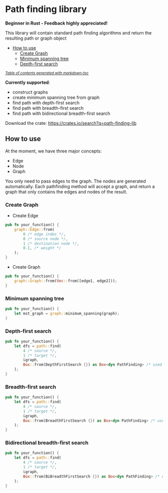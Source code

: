 # Path finding library
<b>Beginner in Rust - Feedback highly appreciated!</b>

This library will contain standard path finding algorithms and return the resulting path or graph object

- [How to use](#how-to-use)
    * [Create Graph](#create-graph)
    * [Minimum spanning tree](#minimum-spanning-tree)
    * [Depth-first search](#depth-first-search)

<small><i><a href='http://ecotrust-canada.github.io/markdown-toc/'>Table of contents generated with markdown-toc</a></i></small>

<b>Currently supported</b>:
- construct graphs
- create minimum spanning tree from graph
- find path with depth-first search
- find path with breadth-first search
- find path with bidirectional breadth-first search

Download the crate: https://crates.io/search?q=path-finding-lib

## How to use
At the moment, we have three major concepts:
- Edge
- Node
- Graph

You only need to pass edges to the graph. The nodes are generated automatically. Each pathfinding method will accept a graph,
and return a graph that only contains the edges and nodes of the result.

### Create Graph

- Create Edge

```rust
pub fn your_function() {
    graph::Edge::from(
        0 /* edge index */,
        0 /* source node */,
        1 /* destination node */,
        0.1, /* weight */
    );
}
```

- Create Graph

```rust
pub fn your_function() {
    graph::Graph::from(Vec::from([edge1, edge2]));
}
```

### Minimum spanning tree
```rust
pub fn your_function() {
    let mst_graph = graph::minimum_spanning(graph);
}
```

### Depth-first search
```rust
pub fn your_function() {
    let dfs = path::find(
        4 /* source */, 
        1 /* target */, 
        &graph, 
        Box::from(DepthFirstSearch {}) as Box<dyn PathFinding> /* used algorithm */
    );
}
```

### Breadth-first search
```rust
pub fn your_function() {
    let dfs = path::find(
        4 /* source */, 
        1 /* target */, 
        &graph, 
        Box::from(BreadthFirstSearch {}) as Box<dyn PathFinding> /* used algorithm */
    );
}
```

### Bidirectional breadth-first search
```rust
pub fn your_function() {
    let dfs = path::find(
        4 /* source */, 
        1 /* target */, 
        &graph, 
        Box::from(BiBreadthFirstSearch {}) as Box<dyn PathFinding> /* used algorithm */
    );
}
```